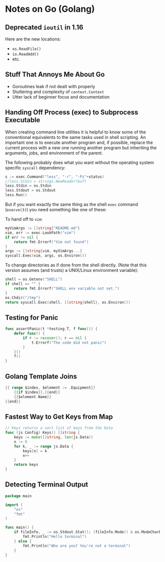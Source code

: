 # Notes on Go (Golang)

## Deprecated `ioutil` in 1.16

Here are the new locations:

* `os.ReadFile()`
* `io.ReadAdd()`
* etc.

## Stuff That Annoys Me About Go

* Goroutines leak if not dealt with properly
* Stuttering and complexity of `context.Context`
* Utter lack of beginner focus and documentation

## Handing Off Process (exec) to Subprocess Executable

When creating command line utilities it is helpful to know some of the
conventional equivalents to the same tasks used in shell scripting. An
important one is to execute another program and, if possible, replace
the current process with a new one running another program but
inheriting the arguments, jobs, and environment of the parent.

The following probably does what you want without the operating system
specific `syscall` dependency:

```go
s := exec.Command("less", "-r", "-Ps"+status)
//less.Stdin = strings.NewReader(buf)
less.Stdin = os.Stdin
less.Stdout = os.Stdout
less.Run()
```

But if you want exactly the same thing as the shell `exec` command
(`execve(3)`) you need something like one of these:

To hand off to `vim`:

```go
myVimArgs := []string{"README.md"}
vim, err := exec.LookPath("vim")
if err != nil {
	return fmt.Errorf("Vim not found")
}
args := []string{vim, myVimArgs...}
syscall.Exec(vim, args, os.Environ())
```

To change directories as if done from the shell directly. (Note that
this version assumes (and trusts) a UNIX/Linux environment variable):

```go
shell = os.Getenv("SHELL")
if shell == "" {
	return fmt.Errorf("SHELL env variable not set.")
}
os.Chdir("/tmp")
return syscall.Exec(shell, []string{shell}, os.Environ())
```

## Testing for Panic

```go
func assertPanic(t *testing.T, f func()) {
    defer func() {
        if r := recover(); r == nil {
            t.Errorf("The code did not panic")
        }
    }()
    f()
}
```

## Golang Template Joins

```go
{{ range $index, $element := .Equipment}}
	{{if $index}},{{end}}
	{{$element.Name}}
{{end}}
```

## Fastest Way to Get Keys from Map 

```go
// Keys returns a sort list of keys from the Data
func (js Config) Keys() []string {
	keys := make([]string, len(js.Data))
	n := 0
	for k, _ := range js.Data {
		keys[n] = k
		n++
	}
	return keys
}
```

## Detecting Terminal Output

```go
package main

import (
    "os"
    "fmt"
)

func main() {
    if fileInfo, _ := os.Stdout.Stat(); (fileInfo.Mode() & os.ModeCharDevice) != 0 {
        fmt.Println("Hello terminal")
    } else {
        fmt.Println("Who are you? You're not a terminal")
    }
}

```
